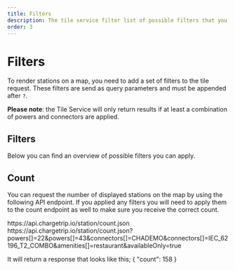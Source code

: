 ```yaml
---
title: Filters
description: The tile service filter list of possible filters that you can apply
order: 3
---
```


# Filters

To render stations on a map, you need to add a set of filters to the tile request. These filters are send as query parameters and must be appended after `?`.

**Please note**: the Tile Service will only return results if at least a combination of powers and connectors are applied. 

## Filters
Below you can find an overview of possible filters you can apply.

<!-- Static schema generated by hand. Edits can be done in static/schema/TileFilters.json and any of it's children -->
<schema name="tileFilter"></schema>

## Count
You can request the number of displayed stations on the map by using the following API endpoint. If you applied any filters you will need to apply them to the count endpoint as well to make sure you receive the correct count.

<code-block lang="html" prefix="Tile Service" title="Count Endpoint">
https://api.chargetrip.io/station/count.json
https://api.chargetrip.io/station/count.json?powers[]=22&powers[]=43&connectors[]=CHADEMO&connectors[]=IEC_62196_T2_COMBO&amenities[]=restaurant&availableOnly=true
</code-block>

It will return a response that looks like this;
<code-block lang="json" prefix="Tile Service" title="Count Endpoint">
{
    "count": 158
}
</code-block>

